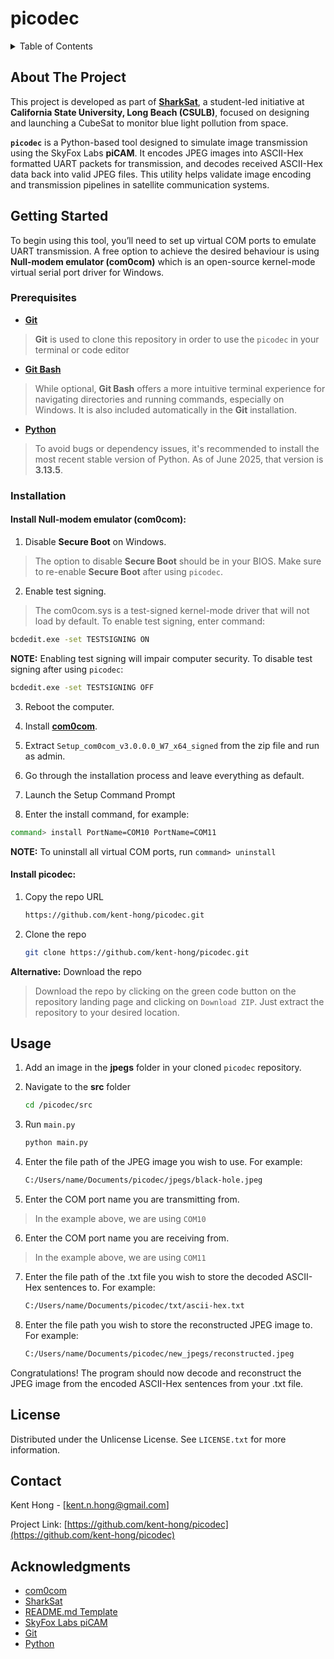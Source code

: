 # picodec

<!-- TABLE OF CONTENTS -->
<details>
  <summary>Table of Contents</summary>
  <ol>
    <li>
      <a href="#about-the-project">About The Project</a>
    </li>
    <li>
      <a href="#getting-started">Getting Started</a>
      <ul>
        <li><a href="#prerequisites">Prerequisites</a></li>
        <li><a href="#installation">Installation</a></li>
      </ul>
    </li>
    <li><a href="#usage">Usage</a></li>
    <li><a href="#license">License</a></li>
    <li><a href="#contact">Contact</a></li>
    <li><a href="#acknowledgments">Acknowledgments</a></li>
  </ol>
</details>



<!-- ABOUT THE PROJECT -->
## About The Project

This project is developed as part of [**SharkSat**](https://www.csulbaiaa.org/sharksat), a student-led initiative at **California State University, Long Beach (CSULB)**, focused on designing and launching a CubeSat to monitor blue light pollution from space.

**`picodec`** is a Python-based tool designed to simulate image transmission using the SkyFox Labs **piCAM**. It encodes JPEG images into ASCII-Hex formatted UART packets for transmission, and decodes received ASCII-Hex data back into valid JPEG files. This utility helps validate image encoding and transmission pipelines in satellite communication systems.


<!-- GETTING STARTED -->
## Getting Started

To begin using this tool, you’ll need to set up virtual COM ports to emulate UART transmission. A free option to achieve the desired behaviour is using **Null-modem emulator (com0com)** which is an open-source kernel-mode virtual serial port driver for Windows.

### Prerequisites
* [**Git**](https://git-scm.com/book/en/v2/Getting-Started-Installing-Git)
> **Git** is used to clone this repository in order to use the `picodec` in your terminal or code editor

* [**Git Bash**](https://git-scm.com/book/en/v2/Getting-Started-Installing-Git)
> While optional, **Git Bash** offers a more intuitive terminal experience for navigating directories and running commands, especially on Windows. 
> It is also included automatically in the **Git** installation.

* [**Python**](https://www.python.org/downloads/)
 > To avoid bugs or dependency issues, it's recommended to install the most recent stable version of Python. As of June 2025, that version is **3.13.5**.

### Installation

#### Install Null-modem emulator (com0com):
1. Disable **Secure Boot** on Windows.
> The option to disable **Secure Boot** should be in your BIOS. Make sure to re-enable **Secure Boot** after using `picodec`.

2. Enable test signing.
> The com0com.sys is a test-signed kernel-mode driver that will not load by
  default. To enable test signing, enter command:
```sh
bcdedit.exe -set TESTSIGNING ON
```
**NOTE:** Enabling test signing will impair computer security. To disable test signing after using `picodec`:
```sh
bcdedit.exe -set TESTSIGNING OFF
``` 

3. Reboot the computer.

4. Install [**com0com**](https://sourceforge.net/projects/com0com/).
5. Extract `Setup_com0com_v3.0.0.0_W7_x64_signed` from the zip file and run as admin.
6. Go through the installation process and leave everything as default.
7. Launch the Setup Command Prompt
8. Enter the install command, for example:
```sh
command> install PortName=COM10 PortName=COM11
```
**NOTE:** To uninstall all virtual COM ports, run `command> uninstall`

#### Install picodec:

1. Copy the repo URL
    ```sh
    https://github.com/kent-hong/picodec.git
    ```

2. Clone the repo
   ```sh
   git clone https://github.com/kent-hong/picodec.git
   ```

**Alternative:** Download the repo
> Download the repo by clicking on the green code button on the repository landing page and clicking on `Download ZIP`. Just extract the repository to your desired location.



<!-- USAGE EXAMPLES -->
## Usage

1. Add an image in the **jpegs** folder in your cloned `picodec` repository.

2. Navigate to the **src** folder
   ```sh
   cd /picodec/src
   ```
3. Run `main.py`
   ```sh
   python main.py
   ```

4. Enter the file path of the JPEG image you wish to use. For example:
    ```sh
    C:/Users/name/Documents/picodec/jpegs/black-hole.jpeg
    ```

5. Enter the COM port name you are transmitting from. 
> In the example above, we are using `COM10`

6. Enter the COM port name you are receiving from.
> In the example above, we are using `COM11`

7. Enter the file path of the .txt file you wish to store the decoded ASCII-Hex sentences to. For example:
    ```sh
    C:/Users/name/Documents/picodec/txt/ascii-hex.txt
    ```

8. Enter the file path you wish to store the reconstructed JPEG image to. For example:
    ```sh
    C:/Users/name/Documents/picodec/new_jpegs/reconstructed.jpeg
    ```

Congratulations! The program should now decode and reconstruct the JPEG image from the encoded ASCII-Hex sentences from your .txt file.



<!-- LICENSE -->
## License

Distributed under the Unlicense License. See `LICENSE.txt` for more information.




<!-- CONTACT -->
## Contact

Kent Hong - [kent.n.hong@gmail.com]

Project Link: [https://github.com/kent-hong/picodec](https://github.com/kent-hong/picodec)




<!-- ACKNOWLEDGMENTS -->
## Acknowledgments

* [com0com](https://github.com/diegopego/com0com-1?tab=readme-ov-file)
* [SharkSat](https://www.csulbaiaa.org/sharksat)
* [README.md Template](https://github.com/othneildrew/Best-README-Template)
* [SkyFox Labs piCAM](https://www.skyfoxlabs.com/product/27-picam)
* [Git](https://git-scm.com/)
* [Python](https://www.python.org/)


